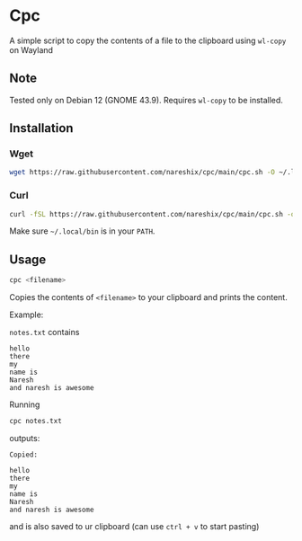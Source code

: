 # Cpc
A simple script to copy the contents of a file to the clipboard using `wl-copy` on Wayland

## Note
Tested only on Debian 12 (GNOME 43.9). Requires `wl-copy`  to be installed.

## Installation

### Wget 
```bash
wget https://raw.githubusercontent.com/nareshix/cpc/main/cpc.sh -O ~/.local/bin/cpc && chmod +x ~/.local/bin/cpc
```

### Curl 
```bash
curl -fSL https://raw.githubusercontent.com/nareshix/cpc/main/cpc.sh -o ~/.local/bin/cpc && chmod +x ~/.local/bin/cpc
```


Make sure `~/.local/bin` is in your `PATH`.

## Usage

```bash
cpc <filename>
```

Copies the contents of `<filename>` to your clipboard and prints the content.

Example:

`notes.txt` contains
```
hello
there
my
name is
Naresh
and naresh is awesome
```
Running
```bash
cpc notes.txt
```
outputs:
```
Copied:

hello
there
my
name is
Naresh
and naresh is awesome
```
and is also saved to ur clipboard (can use ```ctrl + v``` to start pasting)
